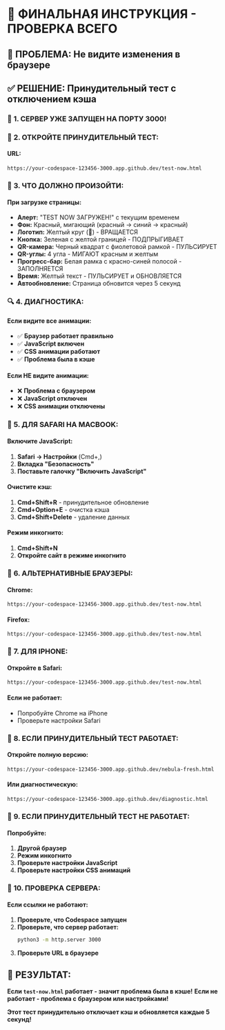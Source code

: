 # 🔴 ФИНАЛЬНАЯ ИНСТРУКЦИЯ - ПРОВЕРКА ВСЕГО

## 🎯 **ПРОБЛЕМА:** Не видите изменения в браузере

## ✅ **РЕШЕНИЕ:** Принудительный тест с отключением кэша

### 🚀 **1. СЕРВЕР УЖЕ ЗАПУЩЕН НА ПОРТУ 3000!**

### 🔴 **2. ОТКРОЙТЕ ПРИНУДИТЕЛЬНЫЙ ТЕСТ:**

#### **URL:**
```
https://your-codespace-123456-3000.app.github.dev/test-now.html
```

### 🎯 **3. ЧТО ДОЛЖНО ПРОИЗОЙТИ:**

#### **При загрузке страницы:**
- **Алерт:** "TEST NOW ЗАГРУЖЕН!" с текущим временем
- **Фон:** Красный, мигающий (красный → синий → красный)
- **Логотип:** Желтый круг (🌌) - ВРАЩАЕТСЯ
- **Кнопка:** Зеленая с желтой границей - ПОДПРЫГИВАЕТ
- **QR-камера:** Черный квадрат с фиолетовой рамкой - ПУЛЬСИРУЕТ
- **QR-углы:** 4 угла - МИГАЮТ красным и желтым
- **Прогресс-бар:** Белая рамка с красно-синей полосой - ЗАПОЛНЯЕТСЯ
- **Время:** Желтый текст - ПУЛЬСИРУЕТ и ОБНОВЛЯЕТСЯ
- **Автообновление:** Страница обновится через 5 секунд

### 🔍 **4. ДИАГНОСТИКА:**

#### **Если видите все анимации:**
- ✅ **Браузер работает правильно**
- ✅ **JavaScript включен**
- ✅ **CSS анимации работают**
- ✅ **Проблема была в кэше**

#### **Если НЕ видите анимации:**
- ❌ **Проблема с браузером**
- ❌ **JavaScript отключен**
- ❌ **CSS анимации отключены**

### 🍎 **5. ДЛЯ SAFARI НА MACBOOK:**

#### **Включите JavaScript:**
1. **Safari → Настройки** (Cmd+,)
2. **Вкладка "Безопасность"**
3. **Поставьте галочку "Включить JavaScript"**

#### **Очистите кэш:**
1. **Cmd+Shift+R** - принудительное обновление
2. **Cmd+Option+E** - очистка кэша
3. **Cmd+Shift+Delete** - удаление данных

#### **Режим инкогнито:**
1. **Cmd+Shift+N**
2. **Откройте сайт в режиме инкогнито**

### 🔄 **6. АЛЬТЕРНАТИВНЫЕ БРАУЗЕРЫ:**

#### **Chrome:**
```
https://your-codespace-123456-3000.app.github.dev/test-now.html
```

#### **Firefox:**
```
https://your-codespace-123456-3000.app.github.dev/test-now.html
```

### 📱 **7. ДЛЯ IPHONE:**

#### **Откройте в Safari:**
```
https://your-codespace-123456-3000.app.github.dev/test-now.html
```

#### **Если не работает:**
- Попробуйте Chrome на iPhone
- Проверьте настройки Safari

### 🎯 **8. ЕСЛИ ПРИНУДИТЕЛЬНЫЙ ТЕСТ РАБОТАЕТ:**

#### **Откройте полную версию:**
```
https://your-codespace-123456-3000.app.github.dev/nebula-fresh.html
```

#### **Или диагностическую:**
```
https://your-codespace-123456-3000.app.github.dev/diagnostic.html
```

### 🚨 **9. ЕСЛИ ПРИНУДИТЕЛЬНЫЙ ТЕСТ НЕ РАБОТАЕТ:**

#### **Попробуйте:**
1. **Другой браузер**
2. **Режим инкогнито**
3. **Проверьте настройки JavaScript**
4. **Проверьте настройки CSS анимаций**

### 🔧 **10. ПРОВЕРКА СЕРВЕРА:**

#### **Если ссылки не работают:**
1. **Проверьте, что Codespace запущен**
2. **Проверьте, что сервер работает:**
   ```bash
   python3 -m http.server 3000
   ```
3. **Проверьте URL в браузере**

## 🎯 **РЕЗУЛЬТАТ:**

**Если `test-now.html` работает - значит проблема была в кэше!**
**Если не работает - проблема с браузером или настройками!**

**Этот тест принудительно отключает кэш и обновляется каждые 5 секунд!**